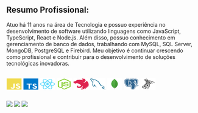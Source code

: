 ## Resumo Profissional:

Atuo há 11 anos na área de Tecnologia e possuo experiência no desenvolvimento de software utilizando linguagens como JavaScript, TypeScript, React e Node.js. Além disso, possuo conhecimento em gerenciamento de banco de dados, trabalhando com MySQL, SQL Server, MongoDB, PostgreSQL e Firebird. Meu objetivo é continuar crescendo como profissional e contribuir para o desenvolvimento de soluções tecnológicas inovadoras.


<div style="display: inline_block"><br>
   <img align="center" alt="Rodolfo-Js" height="30" width="40" src="https://raw.githubusercontent.com/devicons/devicon/master/icons/javascript/javascript-plain.svg">
   <img align="center" alt="Rodolfo-Ts" height="30" width="40" src="https://raw.githubusercontent.com/devicons/devicon/master/icons/typescript/typescript-plain.svg">
   <img align="center" alt="Rodolfo-React" height="30" width="40" src="https://raw.githubusercontent.com/devicons/devicon/master/icons/react/react-original.svg">
   <img align="center" alt="Rodolfo-HTML" height="30" width="40" src="https://raw.githubusercontent.com/devicons/devicon/master/icons/nodejs/nodejs-original.svg">
   <img align="center" alt="Rodolfo-HTML" height="30" width="40" src="https://raw.githubusercontent.com/devicons/devicon/master/icons/nestjs/nestjs-plain.svg">
   <img align="center" alt="Rodolfo-HTML" height="30" width="40" src="https://raw.githubusercontent.com/devicons/devicon/master/icons/mysql/mysql-original.svg">
   <img align="center" alt="Rodolfo-HTML" height="30" width="40" src="https://raw.githubusercontent.com/devicons/devicon/master/icons/mongodb/mongodb-original.svg">
   <img align="center" alt="Rodolfo-HTML" height="30" width="40" src="https://raw.githubusercontent.com/devicons/devicon/master/icons/postgresql/postgresql-plain.svg">
   <img align="center" alt="Rodolfo-HTML" height="30" width="40" src="https://raw.githubusercontent.com/devicons/devicon/master/icons/microsoftsqlserver/microsoftsqlserver-plain.svg">
</div>

  ##
  
<div> 
   <a href="https://www.linkedin.com/in/rodolfo-dionísio-330122160/" target="_blank"><img src="https://img.shields.io/badge/-LinkedIn-%230077B5?style=for-the-badge&logo=linkedin&logoColor=white" target="_blank"></a> 
   <a href = "mailto:rodolfodionisio.souza@gmail.com"><img src="https://img.shields.io/badge/-Gmail-%23333?style=for-the-badge&logo=gmail&logoColor=white" target="_blank"></a>
   <a href="https://instagram.com/rodolfosouz7" target="_blank"><img src="https://img.shields.io/badge/-Instagram-%23E4405F?style=for-the-badge&logo=instagram&logoColor=white" target="_blank"></a>
</div>
